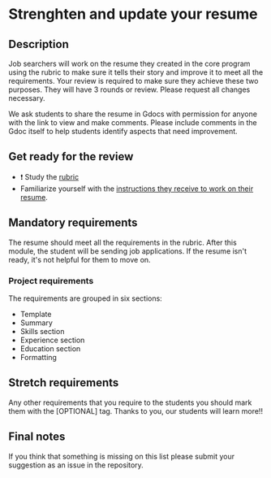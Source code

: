 # Strenghten and update your resume

## Description
Job searchers will work on the resume they created in the core program using the rubric to make sure it tells their story and improve it to meet all the requirements. Your review is required to make sure they achieve these two purposes. They will have 3 rounds or review. Please request all changes necessary. 

We ask students to share the resume in Gdocs with permission for anyone with the link to view and make comments. Please include comments in the Gdoc itself to help students identify aspects that need improvement.

## Get ready for the review

- ❗️ Study the [rubric](https://docs.google.com/document/d/1Zbluw7oamzhFy40XR3nzbs6ZayK-iKEa2Y3AMJ1QDWY/edit#)
- Familiarize yourself with the [instructions they receive to work on their resume](https://github.com/microverseinc/curriculum-professional-skills/blob/main/job-search/JSR-strenghten-and-revamp-your-resume.md).


## Mandatory requirements

The resume should meet all the requirements in the rubric. After this module, the student will be sending job applications. If the resume isn't ready, it's not helpful for them to move on.

### Project requirements

The requirements are grouped in six sections:
- Template
- Summary
- Skills section
- Experience section
- Education section
- Formatting

## Stretch requirements
Any other requirements that you require to the students you should mark them with the [OPTIONAL] tag. Thanks to you, our students will learn more!!


## Final notes

If you think that something is missing on this list please submit your suggestion as an issue in the repository.
